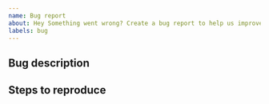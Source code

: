 ```yaml
---
name: Bug report
about: Hey Something went wrong? Create a bug report to help us improve.
labels: bug
---
```


<!--
Thanks for submitting a bug report.
Please fill out the  sections below.
-->

## Bug description

<!--
Are you getting an error message?
Is the behavior different from expected?
Have you tried running `thumbsup <args> --log debug`?
-->

## Steps to reproduce

<!--
Please provide minimal steps to reproduce the issue.
-->
